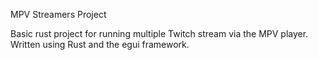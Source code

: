 MPV Streamers Project

Basic rust project for running multiple Twitch stream via the MPV player.
Written using Rust and the egui framework. 

